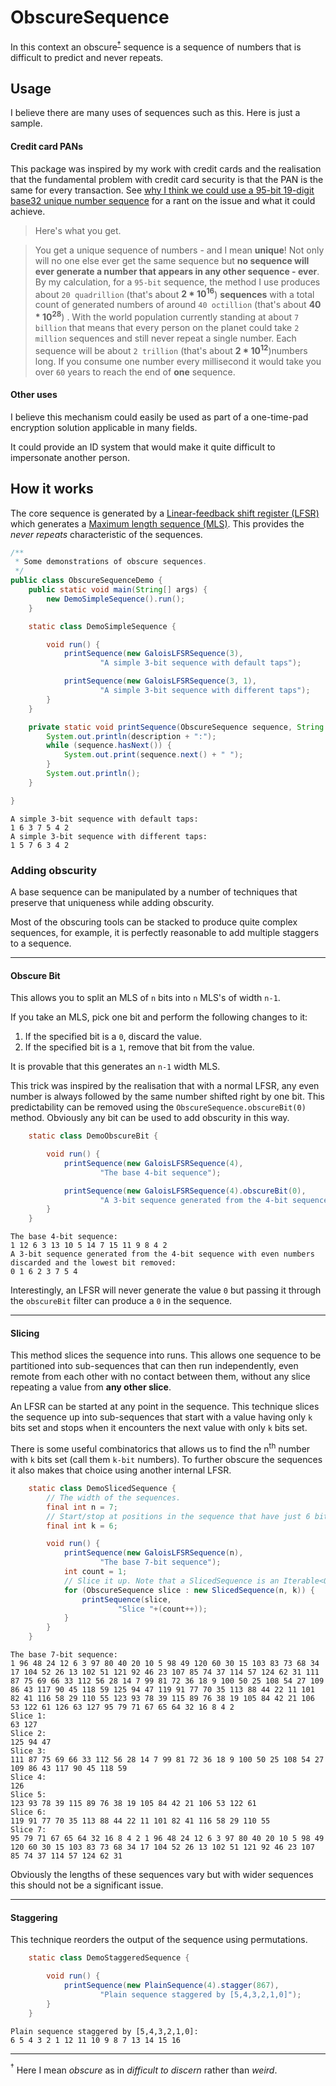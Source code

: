 # ObscureSequence

In this context an obscure<sup>[&dagger;](#obscure)</sup> sequence is a sequence of numbers that is difficult to predict and never repeats.

## Usage

I believe there are many uses of sequences such as this. Here is just a sample.

#### Credit card PANs

This package was inspired by my work with credit cards and the realisation that the fundamental problem with credit card security is that the PAN is the same for every transaction. See [why I think we could use a 95-bit 19-digit base32 unique number sequence](http://uniquenumbers95.appspot.com/) for a rant on the issue and what it could achieve.

> Here's what you get.
  
> You get a unique sequence of numbers - and I mean **unique**! Not only will no one else ever get the same sequence but **no sequence will ever generate a number that appears in any other sequence - ever**. By my calculation, for a `95-bit` sequence, the method I use produces about `20 quadrillion` (that's about **2 * 10<sup>16</sup>**) **sequences** with a total count of generated numbers of around `40 octillion` (that's about **40 * 10<sup>28</sup>**) . With the world population currently standing at about `7 billion` that means that every person on the planet could take `2 million` sequences and still never repeat a single number. Each sequence will be about `2 trillion` (that's about **2 * 10<sup>12</sup>**)numbers long. If you consume one number every millisecond it would take you over `60` years to reach the end of **one** sequence.

#### Other uses

I believe this mechanism could easily be used as part of a one-time-pad encryption solution applicable in many fields. 

It could provide an ID system that would make it quite difficult to impersonate another person.

## How it works

The core sequence is generated by a [Linear-feedback shift register (LFSR)](https://en.wikipedia.org/wiki/Linear-feedback_shift_register) which generates a [Maximum length sequence (MLS)](https://en.wikipedia.org/wiki/Maximum_length_sequence). This provides the *never repeats* characteristic of the sequences.

```java
/**
 * Some demonstrations of obscure sequences.
 */
public class ObscureSequenceDemo {
    public static void main(String[] args) {
        new DemoSimpleSequence().run();
    }

    static class DemoSimpleSequence {

        void run() {
            printSequence(new GaloisLFSRSequence(3),
                    "A simple 3-bit sequence with default taps");

            printSequence(new GaloisLFSRSequence(3, 1),
                    "A simple 3-bit sequence with different taps");
        }
    }

    private static void printSequence(ObscureSequence sequence, String description) {
        System.out.println(description + ":");
        while (sequence.hasNext()) {
            System.out.print(sequence.next() + " ");
        }
        System.out.println();
    }

}

```

```
A simple 3-bit sequence with default taps:
1 6 3 7 5 4 2 
A simple 3-bit sequence with different taps:
1 5 7 6 3 4 2 
```

### Adding obscurity

A base sequence can be manipulated by a number of techniques that preserve that uniqueness while adding obscurity. 

Most of the obscuring tools can be stacked to produce quite complex sequences, for example, it is perfectly reasonable to add multiple staggers to a sequence.

---
#### Obscure Bit

This allows you to split an MLS of `n` bits into `n` MLS's of width `n-1`.
  
If you take an MLS, pick one bit and perform the following changes to it:

1. If the specified bit is a `0`, discard the value.
2. If the specified bit is a `1`, remove that bit from the value.

It is provable that this generates an `n-1` width MLS.
 
This trick was inspired by the realisation that with a normal LFSR, any even number is always followed by the same number shifted right by one bit. This predictability can be removed using the `ObscureSequence.obscureBit(0)` method. Obviously any bit can be used to add obscurity in this way.

```java
    static class DemoObscureBit {

        void run() {
            printSequence(new GaloisLFSRSequence(4),
                    "The base 4-bit sequence");

            printSequence(new GaloisLFSRSequence(4).obscureBit(0),
                    "A 3-bit sequence generated from the 4-bit sequence with even numbers discarded and the lowest bit removed");
        }
    }
```

```
The base 4-bit sequence:
1 12 6 3 13 10 5 14 7 15 11 9 8 4 2 
A 3-bit sequence generated from the 4-bit sequence with even numbers discarded and the lowest bit removed:
0 1 6 2 3 7 5 4 
```

Interestingly, an LFSR will never generate the value `0` but passing it through the `obscureBit` filter can produce a `0` in the sequence.

---
#### Slicing


This method slices the sequence into runs. This allows one sequence to be partitioned into sub-sequences that can then run independently, even remote from each other with no contact between them, without any slice repeating a value from **any other slice**.

An LFSR can be started at any point in the sequence. This technique slices the sequence up into sub-sequences that start with a value having only `k` bits set and stops when it encounters the next value with only `k` bits set.

There is some useful combinatorics that allows us to find the n<sup>th</sup> number with `k` bits set (call them `k-bit` numbers). To further obscure the sequences it also makes that choice using another internal LFSR.

```java
    static class DemoSlicedSequence {
        // The width of the sequences.
        final int n = 7;
        // Start/stop at positions in the sequence that have just 6 bits set.
        final int k = 6;

        void run() {
            printSequence(new GaloisLFSRSequence(n),
                    "The base 7-bit sequence");
            int count = 1;
            // Slice it up. Note that a SlicedSequence is an Iterable<ObscureSequence>.
            for (ObscureSequence slice : new SlicedSequence(n, k)) {
                printSequence(slice,
                        "Slice "+(count++));
            }
        }
    }

```

```
The base 7-bit sequence:
1 96 48 24 12 6 3 97 80 40 20 10 5 98 49 120 60 30 15 103 83 73 68 34 17 104 52 26 13 102 51 121 92 46 23 107 85 74 37 114 57 124 62 31 111 87 75 69 66 33 112 56 28 14 7 99 81 72 36 18 9 100 50 25 108 54 27 109 86 43 117 90 45 118 59 125 94 47 119 91 77 70 35 113 88 44 22 11 101 82 41 116 58 29 110 55 123 93 78 39 115 89 76 38 19 105 84 42 21 106 53 122 61 126 63 127 95 79 71 67 65 64 32 16 8 4 2 
Slice 1:
63 127 
Slice 2:
125 94 47 
Slice 3:
111 87 75 69 66 33 112 56 28 14 7 99 81 72 36 18 9 100 50 25 108 54 27 109 86 43 117 90 45 118 59 
Slice 4:
126 
Slice 5:
123 93 78 39 115 89 76 38 19 105 84 42 21 106 53 122 61 
Slice 6:
119 91 77 70 35 113 88 44 22 11 101 82 41 116 58 29 110 55 
Slice 7:
95 79 71 67 65 64 32 16 8 4 2 1 96 48 24 12 6 3 97 80 40 20 10 5 98 49 120 60 30 15 103 83 73 68 34 17 104 52 26 13 102 51 121 92 46 23 107 85 74 37 114 57 124 62 31 
```

Obviously the lengths of these sequences vary but with wider sequences this should not be a significant issue.

---
#### Staggering

This technique reorders the output of the sequence using permutations.

```java
    static class DemoStaggeredSequence {

        void run() {
            printSequence(new PlainSequence(4).stagger(867),
                    "Plain sequence staggered by [5,4,3,2,1,0]");
        }
    }
```

```
Plain sequence staggered by [5,4,3,2,1,0]:
6 5 4 3 2 1 12 11 10 9 8 7 13 14 15 16 
```

---
<a name="obscure"><sup>&dagger;</sup></a> Here I mean *obscure* as in *difficult to discern* rather than *weird*.
